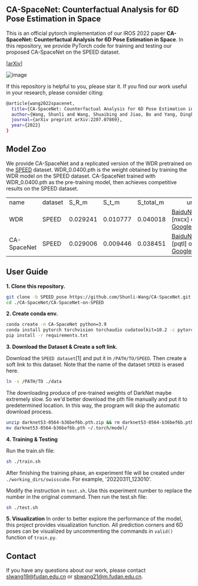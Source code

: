 ## CA-SpaceNet: Counterfactual Analysis for 6D Pose Estimation in Space
This is an official pytorch implementation of our IROS 2022 paper **CA-SpaceNet: Counterfactual Analysis for 6D Pose Estimation in Space**. In this repository, we provide PyTorch code for training and testing our proposed CA-SpaceNet on the SPEED dataset.

[[arXiv](https://arxiv.org/abs/2207.07869)]

![image](https://user-images.githubusercontent.com/51118126/181905495-c813ab75-a2c7-46c5-a19a-0896f426ce82.png)

If this repository is helpful to you, please star it. If you find our work useful in your research, please consider citing:
```bash
@article{wang2022spacenet,
  title={CA-SpaceNet: Counterfactual Analysis for 6D Pose Estimation in Space},
  author={Wang, Shunli and Wang, Shuaibing and Jiao, Bo and Yang, Dingkang and Su, Liuzhen and Zhai, Peng and Chen, Chixiao and Zhang, Lihua},
  journal={arXiv preprint arXiv:2207.07869},
  year={2022}
}
```

## Model Zoo
We provide CA-SpaceNet and a replicated version of the WDR pretrained on the [SPEED](https://kelvins.esa.int/satellite-pose-estimation-challenge/data/) dataset. WDR_0.0400.pth is the weight obtained by training the WDR model on the SPEED dataset. CA-SpaceNet trained with WDR_0.0400.pth as the pre-training model, then achieves competitive results on the SPEED dataset.
<div class="center">
<table>
  <tr><td>name</td><td>dataset</td><td>S_R_m</td><td>S_t_m</td><td>S_total_m</td><td align="center">url</td></tr>
 
  <tr><td>WDR</td><td>SPEED</td><td>0.029241</td><td>0.010777</td><td>0.040018</td>
    <td><a href='https://pan.baidu.com/s/1eOK3D6D_tlGFQe6w0sh2fA'>BaiduNetDisk</a> [nxcx] or <a href='https://drive.google.com/file/d/1FXPuPOwyxbxomPo9mmjVIluEtrjjSoh1/view?usp=sharing'>Google Drive</a></td>
  </tr>
  
   <tr><td>CA-SpaceNet</td><td>SPEED</td><td>0.029006</td><td>0.009446</td><td>0.038451</td>
    <td><a href='https://pan.baidu.com/s/1JGLieEqzww1T4uinp2EkRA'>BaiduNetDisk</a> [pqtl] or <a href='https://drive.google.com/file/d/1_8OgWWRDsbSz3QDnhlez7mycWQgz5gHo/view?usp=sharing'>Google Drive</a></td>
  </tr>
</table>
</div>

## User Guide

**1\. Clone this repository.**
```bash
git clone -b SPEED_pose https://github.com/Shunli-Wang/CA-SpaceNet.git ./CA-SpaceNet
cd ./CA-SpaceNet/CA-SpaceNet-on-SPEED

```

**2\. Create conda env.**

```bash
conda create -n CA-SpaceNet python=3.9
conda install pytorch torchvision torchaudio cudatoolkit=10.2 -c pytorch
pip install -r requirements.txt
```

**3\. Download the Dataset & Create a soft link.**

 Download the `SPEED dataset`[1] and put it in `/PATH/TO/SPEED`. Then create a soft link to this dataset. Note that the name of the dataset `SPEED` is erased here.
```bash
ln -s /PATH/TO ./data
```
The downloading produce of pre-trained weights of DarkNet maybe extremely slow. So we'd better download the pth file manually and put it to predetermined location. In this way, the program will skip the automatic download process. 
```bash
unzip darknet53-0564-b36bef6b.pth.zip && rm darknet53-0564-b36bef6b.pth.zip
mv darknet53-0564-b36bef6b.pth ~/.torch/model/
```

**4\. Training & Testing**

Run the train.sh file:
```bash
sh ./train.sh
```
After finishing the training phase, an experiment file will be created under `./working_dirs/swisscube`. For example, '20220311_123010'.

Modify the instruction in `test.sh`. Use this experiment number to replace the number in the original command. Then run the test.sh file:
```bash
sh ./test.sh
```

**5\. Visualization**
In order to better explore the performance of the model, this project provides visualization function. All prediction corners and 6D poses can be visualized by uncommenting the commands in `valid()` function of `train.py`.


## Contact
If you have any questions about our work, please contact slwang19@fudan.edu.cn or sbwang21@m.fudan.edu.cn.
